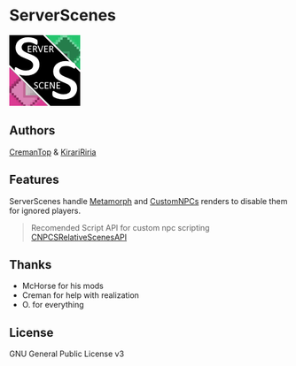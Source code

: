 # ServerScenes

![logo](src/main/resources/logo.png)

## Authors

[CremanTop](https://vk.com/cremantop) & [KirariRiria](https://github.com/kiraririria)

## Features

ServerScenes handle [Metamorph](https://www.curseforge.com/minecraft/mc-mods/metamorph)
and [CustomNPCs](https://www.curseforge.com/minecraft/mc-mods/custom-npcs) renders to disable them for ignored players.
> Recomended Script API for custom npc scripting
[CNPCSRelativeScenesAPI](https://github.com/Evanechecssss/CNPCSRelativeScenesAPI)

## Thanks

- McHorse for his mods
- Creman for help with realization
- O. for everything

## License

GNU General Public License v3